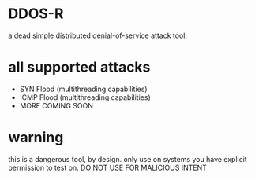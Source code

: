 # DDOS-R
a dead simple distributed denial-of-service attack tool.
# all supported attacks
 - SYN Flood (multithreading capabilities)
 - ICMP Flood (multithreading capabilities)
 - MORE COMING SOON
# warning
this is a dangerous tool, by design. only use on systems you have explicit permission to test on.
DO NOT USE FOR MALICIOUS INTENT


